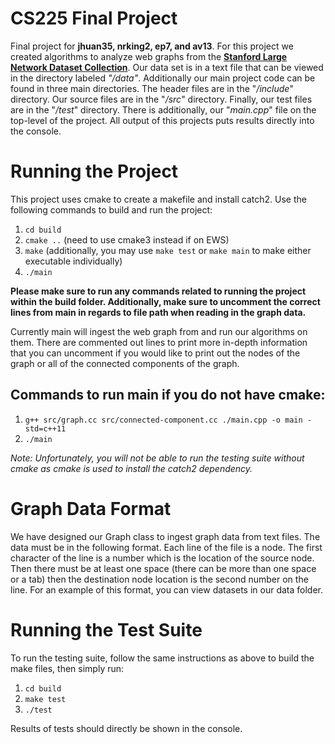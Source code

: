 # CS225 Final Project
Final project for **jhuan35, nrking2, ep7, and av13**. For this project we created algorithms to analyze web graphs from the [**Stanford Large Network Dataset Collection**](http://snap.stanford.edu/data/). Our data set is in a text file that can be viewed in the directory labeled *"/data"*. Additionally our main project code can be found in three main directories. The header files are in the "*/include*" directory. Our source files are in the "*/src*" directory. Finally, our test files are in the "*/test*" directory. There is additionally, our "*main.cpp*" file on the top-level of the project. All output of this projects puts results directly into the console.

# Running the Project
This project uses cmake to create a makefile and install catch2. Use the following commands to build and run the project:
1. `cd build`
2. `cmake ..` (need to use cmake3 instead if on EWS)
3. `make` (additionally, you may use `make test` or `make main` to make either executable individually)
4. `./main`

**Please make sure to run any commands related to running the project within the build folder. Additionally, make sure to uncomment the correct lines from main in regards to file path when reading in the graph data.**

Currently main will ingest the web graph from and run our algorithms on them. There are commented out lines to print more in-depth information that you can uncomment if you would like to print out the nodes of the graph or all of the connected components of the graph. 


## Commands to run main if you do not have cmake:
1. `g++ src/graph.cc src/connected-component.cc ./main.cpp -o main -std=c++11`
2. `./main`

*Note: Unfortunately, you will not be able to run the testing suite without cmake as cmake is used to install the catch2 dependency.*

# Graph Data Format
We have designed our Graph class to ingest graph data from text files. The data must be in the following format. Each line of the file is a node. The first character of the line is a number which is the location of the source node. Then there must be at least one space (there can be more than one space or a tab) then the destination node location is the second number on the line. For an example of this format, you can view datasets in our data folder.

# Running the Test Suite
To run the testing suite, follow the same instructions as above to build the make files, then simply run:

1. `cd build`
2. `make test`
3. `./test` 

Results of tests should directly be shown in the console.
